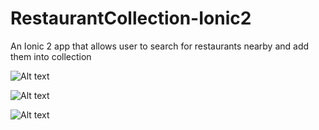 # RestaurantCollection-Ionic2
An Ionic 2 app that allows user to search for restaurants nearby and add them into collection

![Alt text](https://raw.githubusercontent.com/kelokchan/RestaurantCollection-Ionic2/master/screenshot/1.PNG?raw=true "Main screen")

![Alt text](https://raw.githubusercontent.com/kelokchan/RestaurantCollection-Ionic2/master/screenshot/2.PNG?raw=true "Search screen")

![Alt text](https://raw.githubusercontent.com/kelokchan/RestaurantCollection-Ionic2/master/screenshot/3.PNG?raw=true "Details screen")

